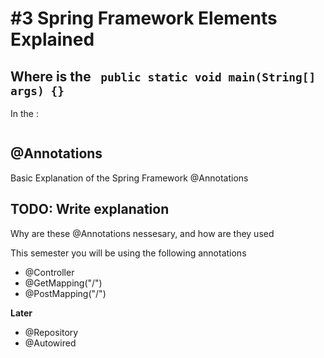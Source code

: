 # #3 Spring Framework Elements Explained

## Where is the ```` public static void main(String[] args) {}  ````

In the :

<img src="" />




## @Annotations
Basic Explanation of the Spring Framework @Annotations 

## TODO: Write explanation

Why are these @Annotations nessesary, and how are they used

This semester you will be using the following annotations
* @Controller
* @GetMapping("/")
* @PostMapping("/")

__Later__

* @Repository
* @Autowired
